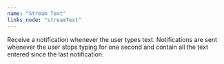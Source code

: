 ```yaml
---
name: "Stream Text"
links_node: "streamText"
---
```

Receive a notification whenever the user types text. Notifications are sent whenever the user stops typing for one second and contain all the text entered since the last notification.
